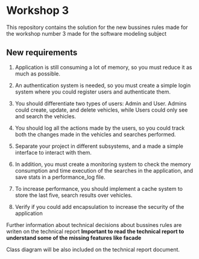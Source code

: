 # Workshop 3

This repository contains the solution for the new bussines rules made for the workshop number 3 made for the software modeling subject

## New requirements

1. Application is still consuming a lot of memory, so you must reduce it as much as
possible.

2. An authentication system is needed, so you must create a simple login system where
you could register users and authenticate them.

3. You should differentiate two types of users: Admin and User. Admins could create,
update, and delete vehicles, while Users could only see and search the vehicles.

4. You should log all the actions made by the users, so you could track both the changes
made in the vehicles and searches performed.

5. Separate your project in different subsystems, and a made a simple interface to interact
with them.

6. In addition, you must create a monitoring system to check the memory consumption
and time execution of the searches in the application, and save stats in a performance_log file.

7. To increase performance, you should implement a cache system to store the last five, search results over vehicles.

8. Verify if you could add encapsulation to increase the security of the application

Further information about technical decisions about bussines rules are writen on the technical report __Important to read the technical report to understand some of the missing features like facade__

Class diagram will be also included on the technical report document.

